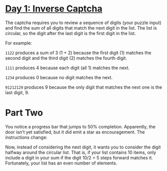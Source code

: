 # <a href="https://adventofcode.com/2017/day/1"> Day 1: Inverse Captcha </a>

The captcha requires you to review a sequence of digits (your puzzle input) 
and find the sum of all digits that match the next digit in the list. The list 
is circular, so the digit after the last digit is the first digit in the list.

For example:

`1122` produces a sum of 3 (1 + 2) because the first digit (1) matches the second digit and the third digit (2) matches the fourth digit.

`1111` produces 4 because each digit (all 1) matches the next.

`1234` produces 0 because no digit matches the next.

`91212129` produces 9 because the only digit that matches the next one is the last digit, 9.

# Part Two

You notice a progress bar that jumps to 50% completion. Apparently, the door 
isn't yet satisfied, but it did emit a star as encouragement. The instructions change:

Now, instead of considering the next digit, it wants you to consider the digit 
halfway around the circular list. That is, if your list contains 10 items, only 
include a digit in your sum if the digit 10/2 = 5 steps forward matches it. 
Fortunately, your list has an even number of elements.